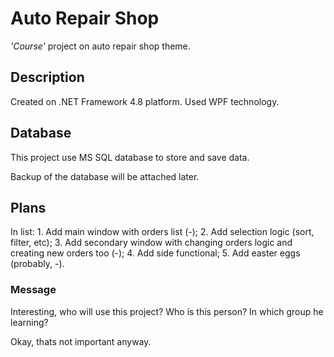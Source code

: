 # Auto Repair Shop

<i>'Course'</i> project on auto repair shop theme.

## Description

Created on .NET Framework 4.8 platform. Used WPF technology.

## Database

This project use MS SQL database to store and save data.

Backup of the database will be attached later.

## Plans

In list:
    1. Add main window with orders list (-);
    2. Add selection logic (sort, filter, etc);
    3. Add secondary window with changing orders logic and creating new orders too (-);
    4. Add side functional;
    5. Add easter eggs (probably, -).

### Message

Interesting, who will use this project?
Who is this person? In which group he learning?

Okay, thats not important anyway.
